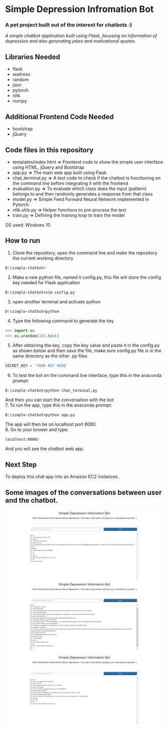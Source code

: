 # Simple Depression Infromation Bot
### A pet project built out of the interest for chatbots :)
_A simple chatbot application built using Flask, focusing on information of depression and also generating jokes and motivational quotes._   
   
 ## Libraries Needed
- flask  
- waitress  
- random  
- json  
- pytorch  
- nltk  
- numpy  

## Additional Frontend Code Needed
- bootstrap  
- jQuery  
   
## Code files in this repository
- templates/index.html => Frontend code to show the simple user interface using HTML, jQuery and Bootstrap    
- app.py => The main web app built using Flask   
- chat_terminal.py => A test code to check if the chatbot is functioning on the command line before integrating it with the frontend   
- evaluation.py => To evaluate which class does the input (pattern) belongs to and then randomly generates a response from that class    
- model.py => Simple Feed Forward Neural Network implemented in Pytorch  
- nltk.utils.py => Helper functions to pre-process the text     
- train.py => Defining the training loop to train the model  

OS used: Windows 10  

## How to run
1. Clone the repository, open the command line and make the repository the current working directory   
```
D:\simple-chatbot>
```  
2. Make a new python file, named it config.py, this file will store the config key needed for Flask application  
```
D:\simple-chatbot>vim config.py
```  
3. open another terminal and activate python
```
D:\simple-chatbot>python
```   
4. Type the following command to generate the key  
```python
>>> import os
>>> os.urandom(15).hex()
```  
5. After obtaining the key, copy the key value and paste it in the config.py as shown below and then save the file, make sure config.py file is in the same directory as the other .py files
```python
SECRET_KEY = 'YOUR KEY HERE'
```  
6. To test the bot on the command line interface, type this in the anaconda prompt:
```
D:\simple-chatbot>python chat_terminal.py
```
And then you can start the conversation with the bot  
7. To run the app, type this in the anaconda prompt:
```
D:\simple-chatbot>python app.py
```
The app will then be on localhost port 8080.  
8. Go to your brower and type:
```
localhost:8080/
```
And you will see the chatbot web app.  

## Next Step
To deploy this chat app into an Amazon EC2 instances.

## Some images of the conversations between user and the chatbot.   
![img1](./images/bot1.png)
![img2](./images/bot2.png)
![img3](./images/bot3.png)  
   
